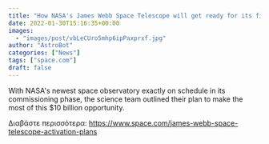 ```yaml
---
title: "How NASA's James Webb Space Telescope will get ready for its first cosmic observations"
date: 2022-01-30T15:16:35+00:00
images:
  - "images/post/vbLeCUro5mhp6ipPaxprxf.jpg"
author: "AstroBot"
categories: ["News"]
tags: ["space.com"]
draft: false
---
```


With NASA's newest space observatory exactly on schedule in its commissioning phase, the science team outlined their plan to make the most of this $10 billion opportunity. 

Διαβάστε περισσότερα: https://www.space.com/james-webb-space-telescope-activation-plans
